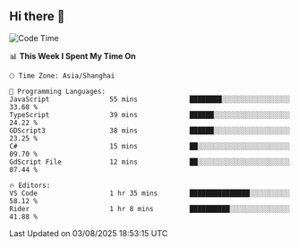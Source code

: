 ## Hi there 👋

<!--START_SECTION:waka-->
![Code Time](http://img.shields.io/badge/Code%20Time-19%20hrs-blue)

📊 **This Week I Spent My Time On** 

```text
🕑︎ Time Zone: Asia/Shanghai

💬 Programming Languages: 
JavaScript               55 mins             ████████░░░░░░░░░░░░░░░░░   33.68 % 
TypeScript               39 mins             ██████░░░░░░░░░░░░░░░░░░░   24.22 % 
GDScript3                38 mins             ██████░░░░░░░░░░░░░░░░░░░   23.25 % 
C#                       15 mins             ██░░░░░░░░░░░░░░░░░░░░░░░   09.70 % 
GdScript File            12 mins             ██░░░░░░░░░░░░░░░░░░░░░░░   07.44 % 

🔥 Editors: 
VS Code                  1 hr 35 mins        ███████████████░░░░░░░░░░   58.12 % 
Rider                    1 hr 8 mins         ██████████░░░░░░░░░░░░░░░   41.88 % 
```


 Last Updated on 03/08/2025 18:53:15 UTC
<!--END_SECTION:waka-->
